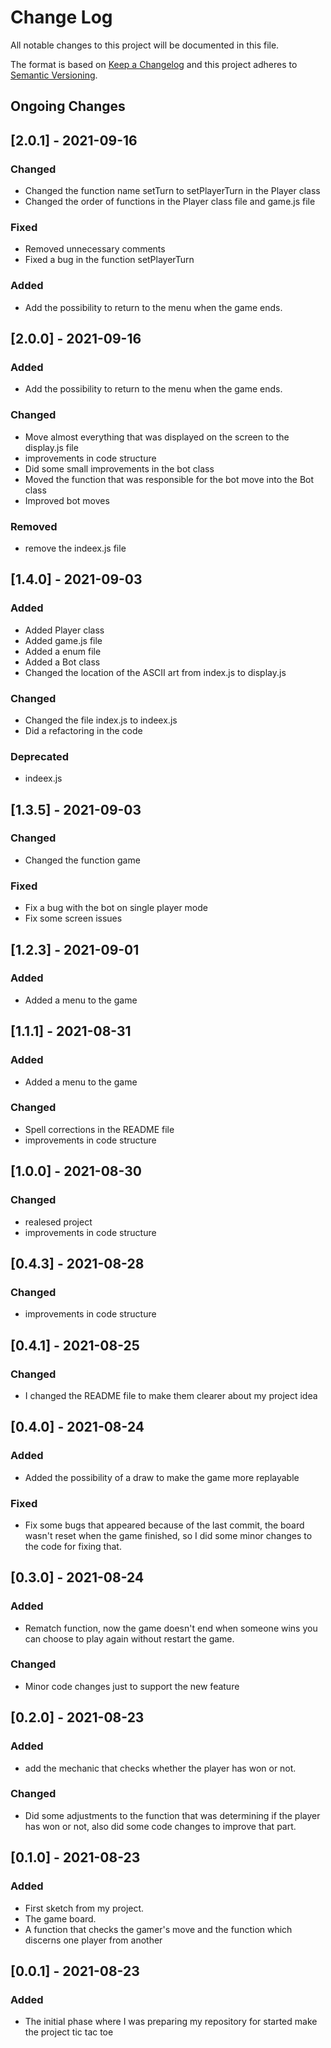 # Change Log
All notable changes to this project will be documented in this file.

The format is based on [Keep a Changelog](https://keepachangelog.com/)
and this project adheres to [Semantic Versioning](https://semver.org/).

## Ongoing Changes
## [2.0.1] - 2021-09-16
### Changed
- Changed the function name setTurn to setPlayerTurn in the Player class
- Changed the order of functions in the Player class file and game.js file
### Fixed
- Removed unnecessary comments
- Fixed a bug in the function setPlayerTurn
### Added
- Add the possibility to return to the menu when the game ends. 
## [2.0.0] - 2021-09-16
### Added
- Add the possibility to return to the menu when the game ends.  

### Changed
- Move almost everything that was displayed on the screen to the display.js file
- improvements in code structure
- Did some small improvements in the bot class
- Moved the function that was responsible for the bot move into the Bot class
- Improved bot moves

### Removed
- remove the indeex.js file
## [1.4.0] - 2021-09-03
### Added
- Added Player class
- Added game.js file
- Added a enum file
- Added a Bot class
- Changed the location of the ASCII art from index.js to display.js


### Changed
- Changed the file index.js to indeex.js
- Did a refactoring in the code

### Deprecated
- indeex.js

## [1.3.5] - 2021-09-03

### Changed
- Changed the function game
### Fixed
- Fix a bug with the bot on single player mode
- Fix some screen issues
## [1.2.3] - 2021-09-01
### Added
- Added a menu to the game
## [1.1.1] - 2021-08-31
### Added
- Added a menu to the game
### Changed
- Spell corrections in the README file
- improvements in code structure

## [1.0.0] - 2021-08-30
### Changed
- realesed project
- improvements in code structure

## [0.4.3] - 2021-08-28
### Changed
- improvements in code structure

## [0.4.1] - 2021-08-25
### Changed
- I changed the README file to make them clearer about my project idea

## [0.4.0] - 2021-08-24
### Added
- Added the possibility of a draw to make the game more replayable

### Fixed
- Fix some bugs that appeared because of the last commit, the board wasn't reset when the game finished, so I did some minor changes to the code for fixing that.

## [0.3.0] - 2021-08-24
### Added
- Rematch function, now the game doesn't end when someone wins you can choose to play again without restart the game.

### Changed
- Minor code changes just to support the new feature

## [0.2.0] - 2021-08-23
### Added
- add the mechanic that checks whether the player has won or not.

### Changed
- Did some adjustments to the function that was determining if the player has won or not, also did some code changes to improve that part.

## [0.1.0] - 2021-08-23
### Added
- First sketch from my project.
- The game board. 
- A function that checks the gamer's move and the function which discerns one player from another

## [0.0.1] - 2021-08-23
### Added
- The initial phase where I was preparing my repository for started make the project tic tac toe
